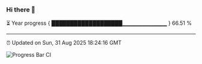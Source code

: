 ### Hi there 👋

⏳ Year progress { ███████████████████▁▁▁▁▁▁▁▁▁▁▁ } 66.51 %

---

⏰ Updated on Sun, 31 Aug 2025 18:24:16 GMT

![Progress Bar CI](https://github.com/liununu/liununu/workflows/Progress%20Bar%20CI/badge.svg)
